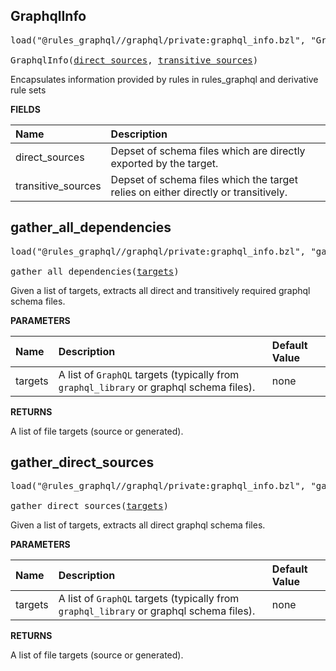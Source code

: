 <!-- Generated with Stardoc: http://skydoc.bazel.build -->



<a id="GraphqlInfo"></a>

## GraphqlInfo

<pre>
load("@rules_graphql//graphql/private:graphql_info.bzl", "GraphqlInfo")

GraphqlInfo(<a href="#GraphqlInfo-direct_sources">direct_sources</a>, <a href="#GraphqlInfo-transitive_sources">transitive_sources</a>)
</pre>

Encapsulates information provided by rules in rules_graphql and derivative rule sets

**FIELDS**

| Name  | Description |
| :------------- | :------------- |
| <a id="GraphqlInfo-direct_sources"></a>direct_sources |  Depset of schema files which are directly exported by the target.    |
| <a id="GraphqlInfo-transitive_sources"></a>transitive_sources |  Depset of schema files which the target relies on either directly or transitively.    |


<a id="gather_all_dependencies"></a>

## gather_all_dependencies

<pre>
load("@rules_graphql//graphql/private:graphql_info.bzl", "gather_all_dependencies")

gather_all_dependencies(<a href="#gather_all_dependencies-targets">targets</a>)
</pre>

Given a list of targets, extracts all direct and transitively required graphql schema files.

**PARAMETERS**


| Name  | Description | Default Value |
| :------------- | :------------- | :------------- |
| <a id="gather_all_dependencies-targets"></a>targets |  A list of `GraphQL` targets (typically from `graphql_library` or graphql schema files).   |  none |

**RETURNS**

A list of file targets (source or generated).


<a id="gather_direct_sources"></a>

## gather_direct_sources

<pre>
load("@rules_graphql//graphql/private:graphql_info.bzl", "gather_direct_sources")

gather_direct_sources(<a href="#gather_direct_sources-targets">targets</a>)
</pre>

Given a list of targets, extracts all direct graphql schema files.

**PARAMETERS**


| Name  | Description | Default Value |
| :------------- | :------------- | :------------- |
| <a id="gather_direct_sources-targets"></a>targets |  A list of `GraphQL` targets (typically from `graphql_library` or graphql schema files).   |  none |

**RETURNS**

A list of file targets (source or generated).


